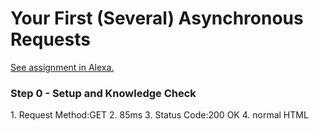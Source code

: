 # Your First (Several) Asynchronous Requests

[See assignment in Alexa.](https://alexa.bitmaker.co/cohorts/67/assignments/2055/latest)

<h3>Step 0 - Setup and Knowledge Check</h3>
1. Request Method:GET
2. 85ms
3. Status Code:200 OK
4. normal HTML
